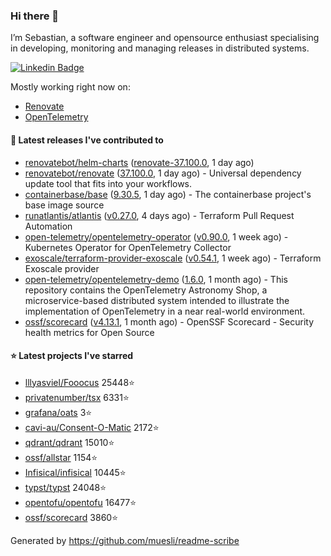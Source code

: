 ### Hi there 👋

I’m Sebastian, a software engineer and opensource enthusiast specialising in developing, monitoring and managing releases in distributed systems.

[![Linkedin Badge](https://img.shields.io/badge/-LinkedIn-blue?style=flat&logo=Linkedin&logoColor=white&link=https://www.linkedin.com/in/sebastian-poxhofer/)](https://www.linkedin.com/in/sebastian-poxhofer/)

Mostly working right now on:
- [Renovate](https://github.com/renovatebot/renovate)
- [OpenTelemetry](https://github.com/open-telemetry)



#### 🚀 Latest releases I've contributed to

- [renovatebot/helm-charts](https://github.com/renovatebot/helm-charts) ([renovate-37.100.0](https://github.com/renovatebot/helm-charts/releases/tag/renovate-37.100.0), 1 day ago)
- [renovatebot/renovate](https://github.com/renovatebot/renovate) ([37.100.0](https://github.com/renovatebot/renovate/releases/tag/37.100.0), 1 day ago) - Universal dependency update tool that fits into your workflows.
- [containerbase/base](https://github.com/containerbase/base) ([9.30.5](https://github.com/containerbase/base/releases/tag/9.30.5), 1 day ago) - The containerbase project&#39;s base image source
- [runatlantis/atlantis](https://github.com/runatlantis/atlantis) ([v0.27.0](https://github.com/runatlantis/atlantis/releases/tag/v0.27.0), 4 days ago) - Terraform Pull Request Automation
- [open-telemetry/opentelemetry-operator](https://github.com/open-telemetry/opentelemetry-operator) ([v0.90.0](https://github.com/open-telemetry/opentelemetry-operator/releases/tag/v0.90.0), 1 week ago) - Kubernetes Operator for OpenTelemetry Collector
- [exoscale/terraform-provider-exoscale](https://github.com/exoscale/terraform-provider-exoscale) ([v0.54.1](https://github.com/exoscale/terraform-provider-exoscale/releases/tag/v0.54.1), 1 week ago) - Terraform Exoscale provider
- [open-telemetry/opentelemetry-demo](https://github.com/open-telemetry/opentelemetry-demo) ([1.6.0](https://github.com/open-telemetry/opentelemetry-demo/releases/tag/1.6.0), 1 month ago) - This repository contains the OpenTelemetry Astronomy Shop, a microservice-based distributed system intended to illustrate the implementation of OpenTelemetry in a near real-world environment.
- [ossf/scorecard](https://github.com/ossf/scorecard) ([v4.13.1](https://github.com/ossf/scorecard/releases/tag/v4.13.1), 1 month ago) - OpenSSF Scorecard - Security health metrics for Open Source

#### ⭐ Latest projects I've starred

- [lllyasviel/Fooocus](https://github.com/lllyasviel/Fooocus) 25448⭐
- [privatenumber/tsx](https://github.com/privatenumber/tsx) 6331⭐
- [grafana/oats](https://github.com/grafana/oats) 3⭐
- [cavi-au/Consent-O-Matic](https://github.com/cavi-au/Consent-O-Matic) 2172⭐
- [qdrant/qdrant](https://github.com/qdrant/qdrant) 15010⭐
- [ossf/allstar](https://github.com/ossf/allstar) 1154⭐
- [Infisical/infisical](https://github.com/Infisical/infisical) 10445⭐
- [typst/typst](https://github.com/typst/typst) 24048⭐
- [opentofu/opentofu](https://github.com/opentofu/opentofu) 16477⭐
- [ossf/scorecard](https://github.com/ossf/scorecard) 3860⭐



Generated by https://github.com/muesli/readme-scribe
